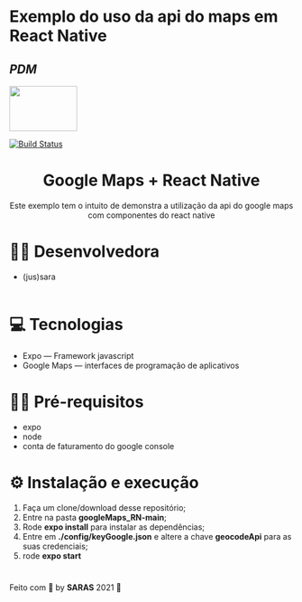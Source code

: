 # Exemplo do uso da api do maps em React Native


## _PDM_ 

<img src="https://miro.medium.com/max/2000/1*QDQvlCg420lzRElCK4AYhw.png" width="120" height="80" />


[![Build Status](https://travis-ci.org/joemccann/dillinger.svg?branch=master)](https://travis-ci.org/joemccann/dillinger)

<h1 align="center">Google Maps + React Native</h1>

<p align="center">Este exemplo tem o intuito de demonstra a utilização da api do google maps com componentes do react native</p>

# 👩‍💻 Desenvolvedora

* (jus)sara
<br/><br/>

# 💻 Tecnologias

* Expo — Framework javascript
* Google Maps — interfaces de programação de aplicativos

# ✋🏻  Pré-requisitos

* expo
* node
* conta de faturamento do google console

# ⚙️ Instalação e execução 

1. Faça um clone/download desse repositório;
2. Entre na pasta **googleMaps_RN-main**;
3. Rode **expo install** para instalar as dependências;
4. Entre em **./config/keyGoogle.json** e altere a chave **geocodeApi** para as suas credenciais;
5. rode **expo start**

#

Feito com 💖 by **SARAS** 2021 👋
